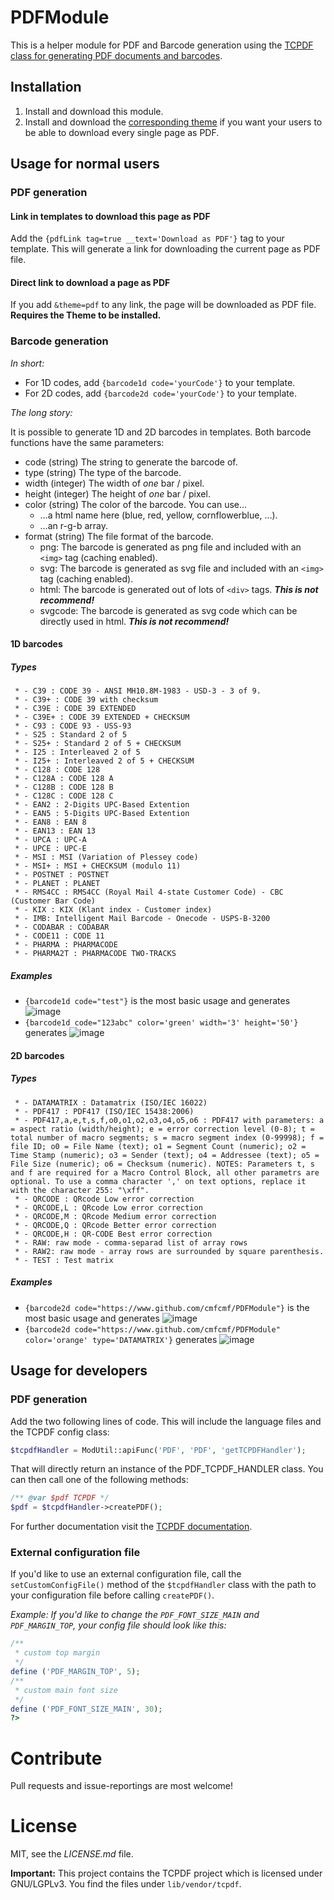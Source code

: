 PDFModule
===========

This is a helper module for PDF and Barcode generation using the [TCPDF class for generating PDF documents and barcodes](http://www.tcpdf.org/).

## Installation

1. Install and download this module.
2. Install and download the [corresponding theme](https://github.com/cmfcmf/PDFTheme) if you want your users to be able to download every single page as PDF.

## Usage for normal users

### PDF generation

#### Link in templates to download this page as PDF
Add the `{pdfLink tag=true __text='Download as PDF'}` tag to your template. This will generate a link for downloading the current page as PDF file.

#### Direct link to download a page as PDF
If you add `&theme=pdf` to any link, the page will be downloaded as PDF file. **Requires the Theme to be installed.**

### Barcode generation
*In short:*

- For 1D codes, add `{barcode1d code='yourCode'}` to your template.
- For 2D codes, add `{barcode2d code='yourCode'}` to your template.

*The long story:*

It is possible to generate 1D and 2D barcodes in templates. Both barcode functions have the same parameters:

- code  (string)   The string to generate the barcode of.
- type (string)    The type of the barcode.
- width (integer)  The width of *one* bar / pixel.
- height (integer) The height of *one* bar / pixel.
- color (string)   The color of the barcode. You can use…
     - …a html name here (blue, red, yellow, cornflowerblue, …).
     - …an r-g-b array.
- format (string)  The file format of the barcode.
     - png:     The barcode is generated as png file and included with an `<img>` tag (caching enabled).
     - svg:     The barcode is generated as svg file and included with an `<img>` tag (caching enabled).
     - html:    The barcode is generated out of lots of `<div>` tags. **_This is not recommend!_**
     - svgcode: The barcode is generated as svg code which can be directly used in html. **_This is not recommend!_**

#### 1D barcodes
##### Types
     * - C39 : CODE 39 - ANSI MH10.8M-1983 - USD-3 - 3 of 9.
     * - C39+ : CODE 39 with checksum
     * - C39E : CODE 39 EXTENDED
     * - C39E+ : CODE 39 EXTENDED + CHECKSUM
     * - C93 : CODE 93 - USS-93
     * - S25 : Standard 2 of 5
     * - S25+ : Standard 2 of 5 + CHECKSUM
     * - I25 : Interleaved 2 of 5
     * - I25+ : Interleaved 2 of 5 + CHECKSUM
     * - C128 : CODE 128
     * - C128A : CODE 128 A
     * - C128B : CODE 128 B
     * - C128C : CODE 128 C
     * - EAN2 : 2-Digits UPC-Based Extention
     * - EAN5 : 5-Digits UPC-Based Extention
     * - EAN8 : EAN 8
     * - EAN13 : EAN 13
     * - UPCA : UPC-A
     * - UPCE : UPC-E
     * - MSI : MSI (Variation of Plessey code)
     * - MSI+ : MSI + CHECKSUM (modulo 11)
     * - POSTNET : POSTNET
     * - PLANET : PLANET
     * - RMS4CC : RMS4CC (Royal Mail 4-state Customer Code) - CBC (Customer Bar Code)
     * - KIX : KIX (Klant index - Customer index)
     * - IMB: Intelligent Mail Barcode - Onecode - USPS-B-3200
     * - CODABAR : CODABAR
     * - CODE11 : CODE 11
     * - PHARMA : PHARMACODE
     * - PHARMA2T : PHARMACODE TWO-TRACKS
##### Examples
- `{barcode1d code="test"}` is the most basic usage and generates ![image](https://f.cloud.github.com/assets/2145092/376645/f8e146ea-a448-11e2-988b-f66020079cd8.png)
- `{barcode1d code="123abc" color='green' width='3' height='50'}` generates ![image](https://f.cloud.github.com/assets/2145092/376646/216afed0-a449-11e2-8539-6e5ba5e191db.png)

#### 2D barcodes
##### Types
     * - DATAMATRIX : Datamatrix (ISO/IEC 16022)
     * - PDF417 : PDF417 (ISO/IEC 15438:2006)
     * - PDF417,a,e,t,s,f,o0,o1,o2,o3,o4,o5,o6 : PDF417 with parameters: a = aspect ratio (width/height); e = error correction level (0-8); t = total number of macro segments; s = macro segment index (0-99998); f = file ID; o0 = File Name (text); o1 = Segment Count (numeric); o2 = Time Stamp (numeric); o3 = Sender (text); o4 = Addressee (text); o5 = File Size (numeric); o6 = Checksum (numeric). NOTES: Parameters t, s and f are required for a Macro Control Block, all other parametrs are optional. To use a comma character ',' on text options, replace it with the character 255: "\xff".
     * - QRCODE : QRcode Low error correction
     * - QRCODE,L : QRcode Low error correction
     * - QRCODE,M : QRcode Medium error correction
     * - QRCODE,Q : QRcode Better error correction
     * - QRCODE,H : QR-CODE Best error correction
     * - RAW: raw mode - comma-separad list of array rows
     * - RAW2: raw mode - array rows are surrounded by square parenthesis.
     * - TEST : Test matrix
##### Examples
- `{barcode2d code="https://www.github.com/cmfcmf/PDFModule"}` is the most basic usage and generates
![image](https://f.cloud.github.com/assets/2145092/376648/2a8eb6d2-a449-11e2-82c9-30c8ee250f44.png)
- `{barcode2d code="https://www.github.com/cmfcmf/PDFModule" color='orange' type='DATAMATRIX'}` generates
![image](https://f.cloud.github.com/assets/2145092/376649/39103c44-a449-11e2-9938-f680a59177e5.png)

## Usage for developers

### PDF generation
Add the two following lines of code. This will include the language files and the TCPDF config class:

```php
$tcpdfHandler = ModUtil::apiFunc('PDF', 'PDF', 'getTCPDFHandler');
```

That will directly return an instance of the PDF_TCPDF_HANDLER class. You can then call one of the following methods:
```php
/** @var $pdf TCPDF */
$pdf = $tcpdfHandler->createPDF();
```

For further documentation visit the [TCPDF documentation](http://www.tcpdf.org/doc/code/annotated.html).

### External configuration file

If you'd like to use an external configuration file, call the `setCustomConfigFile()` method of the `$tcpdfHandler`
class with the path to your configuration file before calling `createPDF()`.

*Example: If you'd like to change the `PDF_FONT_SIZE_MAIN` and `PDF_MARGIN_TOP`, your config file should look like this:*
```php
/**
 * custom top margin
 */
define ('PDF_MARGIN_TOP', 5);
/**
 * custom main font size
 */
define ('PDF_FONT_SIZE_MAIN', 30);
?>
```

# Contribute

Pull requests and issue-reportings are most welcome!

# License
MIT, see the *LICENSE.md* file.

**Important:** This project contains the TCPDF project which is licensed under GNU/LGPLv3. You find the files under `lib/vendor/tcpdf`.
